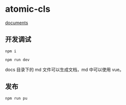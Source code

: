 # atomic-cls

[documents](docs/README.md)

## 开发调试

```
npm i

npm run dev
```

docs 目录下的 md 文件可以生成文档，md 中可以使用 vue。


## 发布

```bash
npm run pu
```